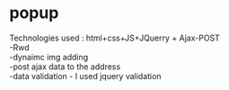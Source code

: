 # popup
 Technologies used : html+css+JS+JQuerry + Ajax-POST <br/>
   -Rwd <br/>
   -dynaimc img adding <br/>
   -post ajax data to the address <br/>
   -data validation - I used jquery validation <br/>

